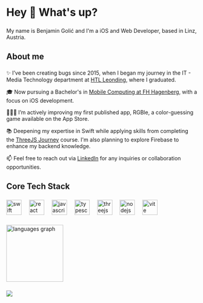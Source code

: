 <h1 align="left">Hey 👋 What's up?</h1>

###

<p align="left">My name is Benjamin Golić and I'm a iOS and Web Developer, based in Linz, Austria.</p>

###

<h2 align="left">About me</h2>

###

✨ I’ve been creating bugs since 2015, when I began my journey in the IT - Media Technology department at [HTL Leonding](https://www.htl-leonding.at/en/), where I graduated.

🎓 Now pursuing a Bachelor's in [Mobile Computing at FH Hagenberg](https://fh-ooe.at/en/degree-programs/mobile-computing-bachelor), with a focus on iOS development.

👨🏻‍💻 I’m actively improving my first published app, RGBle, a color-guessing game available on the App Store.

📚 Deepening my expertise in Swift while applying skills from completing the [ThreeJS Journey](https://threejs-journey.com) course. I'm also planning to explore Firebase to enhance my backend knowledge.

📫 Feel free to reach out via [LinkedIn](https://www.linkedin.com/in/benjamin-golić-b1aa63207/) for any inquiries or collaboration opportunities.

###

<h2 align="left">Core Tech Stack</h2>

###

<div align="left">
  <img src="https://cdn.simpleicons.org/swift/F05138" height="40" alt="swift logo"  />
  <img width="12" />
  <img src="https://cdn.jsdelivr.net/gh/devicons/devicon/icons/react/react-original.svg" height="40" alt="react logo"  />
  <img width="12" />
  <img src="https://skillicons.dev/icons?i=js" height="40" alt="javascript logo"  />
  <img width="12" />
  <img src="https://skillicons.dev/icons?i=ts" height="40" alt="typescript logo"  />
  <img width="12" />
  <img src="https://skillicons.dev/icons?i=threejs" height="40" alt="threejs logo"  />
  <img width="12" />
  <img src="https://cdn.simpleicons.org/nodedotjs/339933" height="40" alt="nodejs logo"  />
  <img width="12" />
  <img src="https://skillicons.dev/icons?i=vite" height="40" alt="vite logo"  />
</div>

###

<div align="left">
  <img src="https://github-readme-stats.vercel.app/api/top-langs?username=benjamingolic&locale=en&hide_title=false&layout=compact&card_width=320&langs_count=8&theme=github_dark&hide_border=true&order=2" height="150" alt="languages graph"  />
</div>

###

<div align="left">
  <img src="https://visitor-badge.laobi.icu/badge?page_id=benjamingolic.benjamingolic&left_color=black&right_color=darkgreen&left_text=Visitors:"  />
</div>

###

<!--
**benjamingolic/benjamingolic** is a ✨ _special_ ✨ repository because its `README.md` (this file) appears on your GitHub profile.

Here are some ideas to get you started:

- 🔭 I’m currently working on ...
- 🌱 I’m currently learning ...
- 👯 I’m looking to collaborate on ...
- 🤔 I’m looking for help with ...
- 💬 Ask me about ...
- 📫 How to reach me: ...
- 😄 Pronouns: ...
- ⚡ Fun fact: ...
-->
